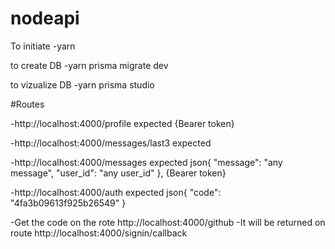 # nodeapi

To initiate 
-yarn 

to create DB 
-yarn prisma migrate dev

to vizualize DB 
-yarn prisma studio

#Routes

-http://localhost:4000/profile
expected {Bearer token}

-http://localhost:4000/messages/last3
expected 


-http://localhost:4000/messages
expected 
json{
	"message": "any message",
	"user_id": "any user_id"
}, 
{Bearer token}


-http://localhost:4000/auth
expected json{
	"code": "4fa3b09613f925b26549"
}

-Get the code on the rote http://localhost:4000/github
-It will be returned on route http://localhost:4000/signin/callback


